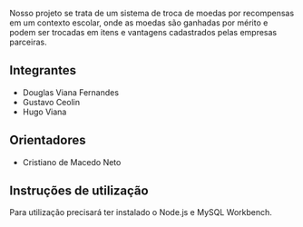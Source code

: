 Nosso projeto se trata de um sistema de troca de moedas por recompensas em um contexto escolar, onde as moedas são ganhadas por mérito e podem ser trocadas em itens e vantagens cadastrados pelas empresas parceiras. 

## Integrantes
* Douglas Viana Fernandes
* Gustavo Ceolin
* Hugo Viana

## Orientadores
* Cristiano de Macedo Neto


## Instruções de utilização
Para utilização precisará ter instalado o Node.js e MySQL Workbench.
